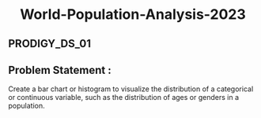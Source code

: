
# <center>World-Population-Analysis-2023</center>
## PRODIGY_DS_01

## Problem Statement :

Create a bar chart or histogram to visualize the distribution of
a categorical or continuous variable, such as the distribution of
ages or genders in a population.

